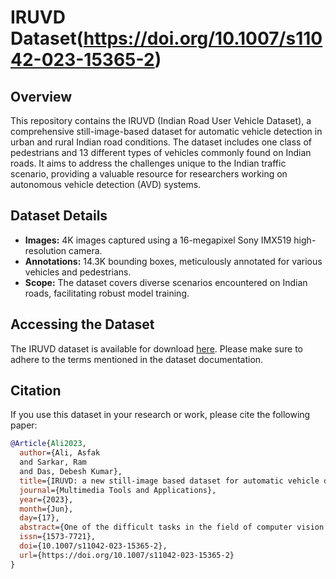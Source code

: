 # IRUVD Dataset(https://doi.org/10.1007/s11042-023-15365-2)

## Overview

This repository contains the IRUVD (Indian Road User Vehicle Dataset), a comprehensive still-image-based dataset for automatic vehicle detection in urban and rural Indian road conditions. The dataset includes one class of pedestrians and 13 different types of vehicles commonly found on Indian roads. It aims to address the challenges unique to the Indian traffic scenario, providing a valuable resource for researchers working on autonomous vehicle detection (AVD) systems.

## Dataset Details

- **Images:** 4K images captured using a 16-megapixel Sony IMX519 high-resolution camera.
- **Annotations:** 14.3K bounding boxes, meticulously annotated for various vehicles and pedestrians.
- **Scope:** The dataset covers diverse scenarios encountered on Indian roads, facilitating robust model training.

  
## Accessing the Dataset

The IRUVD dataset is available for download [here](https://drive.google.com/drive/folders/1WQzpYrYaqbfmeg7d1fSTWIAZRSK2mqwt?usp=drive_link). Please make sure to adhere to the terms mentioned in the dataset documentation.

## Citation

If you use this dataset in your research or work, please cite the following paper:

```bibtex
@Article{Ali2023,
  author={Ali, Asfak
  and Sarkar, Ram
  and Das, Debesh Kumar},
  title={IRUVD: a new still-image based dataset for automatic vehicle detection},
  journal={Multimedia Tools and Applications},
  year={2023},
  month={Jun},
  day={17},
  abstract={One of the difficult tasks in the field of computer vision is the classification and detection of vehicles. Researchers from all over the world are working to create autonomous vehicle detection (AVD) systems due to their numerous practical applications, including highway management and surveillance systems. Deep learning techniques, which require a lot of data for proper model training, are the current AVD trend. However, a number of vehicles are discovered in India, the second-largest nation in terms of population, that are not included in the vehicle detection datasets that are currently in use. Furthermore, India's overcrowding makes traffic management difficult and unusual. In this research, we present a dataset for still-image-based vehicle detection that includes one class of pedestrians and 13 different types of vehicles that are seen on Indian urban and rural roads. Initially, we provide baseline results using some state-of-the-art deep learning models on this dataset. To improve the accuracy further, we present an ensemble-based object detection and classification model. The dataset consists of 4K images and 14.3K bounding boxes of various vehicles; that is, researchers are provided with appropriately annotated rectangular boxes for use with these vehicles in the future. A 16-megapixel Sony IMX519 high-resolution camera was used to take all images while traveling throughout West Bengal, an Indian state on the eastern side. Dataset can be found at: https://github.com/IRUVD/IRUVD.git.},
  issn={1573-7721},
  doi={10.1007/s11042-023-15365-2},
  url={https://doi.org/10.1007/s11042-023-15365-2}
}
